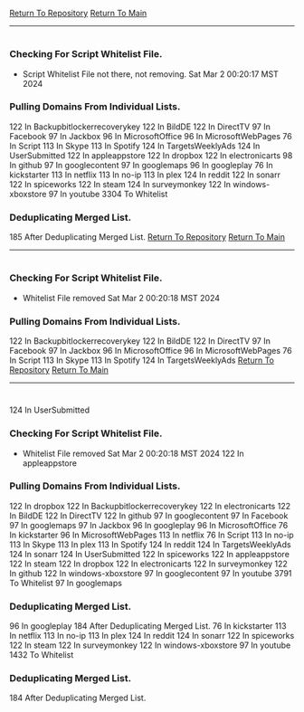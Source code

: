 [Return To Repository](https://github.com/DigitalWarrior/piholeparser/)
[Return To Main](https://github.com/DigitalWarrior/piholeparser/blob/master/RecentRunLogs/Mainlog.md)
____________________________________
# 
### Checking For Script Whitelist File.
* Script Whitelist File not there, not removing. Sat Mar  2 00:20:17 MST 2024
### Pulling Domains From Individual Lists.
122 In Backupbitlockerrecoverykey
122 In BildDE
122 In DirectTV
97 In Facebook
97 In Jackbox
96 In MicrosoftOffice
96 In MicrosoftWebPages
76 In Script
113 In Skype
113 In Spotify
124 In TargetsWeeklyAds
124 In UserSubmitted
122 In appleappstore
122 In dropbox
122 In electronicarts
98 In github
97 In googlecontent
97 In googlemaps
96 In googleplay
76 In kickstarter
113 In netflix
113 In no-ip
113 In plex
124 In reddit
122 In sonarr
122 In spiceworks
122 In steam
124 In surveymonkey
122 In windows-xboxstore
97 In youtube
3304 To Whitelist
### Deduplicating Merged List.
185 After Deduplicating Merged List.
[Return To Repository](https://github.com/DigitalWarrior/piholeparser/)
[Return To Main](https://github.com/DigitalWarrior/piholeparser/blob/master/RecentRunLogs/Mainlog.md)
____________________________________
# 
### Checking For Script Whitelist File.
* Whitelist File removed Sat Mar  2 00:20:18 MST 2024
### Pulling Domains From Individual Lists.
122 In Backupbitlockerrecoverykey
122 In BildDE
122 In DirectTV
97 In Facebook
97 In Jackbox
96 In MicrosoftOffice
96 In MicrosoftWebPages
76 In Script
113 In Skype
113 In Spotify
124 In TargetsWeeklyAds
[Return To Repository](https://github.com/DigitalWarrior/piholeparser/)
[Return To Main](https://github.com/DigitalWarrior/piholeparser/blob/master/RecentRunLogs/Mainlog.md)
____________________________________
# 
124 In UserSubmitted
### Checking For Script Whitelist File.
* Whitelist File removed Sat Mar  2 00:20:18 MST 2024
122 In appleappstore
### Pulling Domains From Individual Lists.
122 In dropbox
122 In Backupbitlockerrecoverykey
122 In electronicarts
122 In BildDE
122 In DirectTV
122 In github
97 In googlecontent
97 In Facebook
97 In googlemaps
97 In Jackbox
96 In googleplay
96 In MicrosoftOffice
76 In kickstarter
96 In MicrosoftWebPages
113 In netflix
76 In Script
113 In no-ip
113 In Skype
113 In plex
113 In Spotify
124 In reddit
124 In TargetsWeeklyAds
124 In sonarr
124 In UserSubmitted
122 In spiceworks
122 In appleappstore
122 In steam
122 In dropbox
122 In electronicarts
122 In surveymonkey
122 In github
122 In windows-xboxstore
97 In googlecontent
97 In youtube
3791 To Whitelist
97 In googlemaps
### Deduplicating Merged List.
96 In googleplay
184 After Deduplicating Merged List.
76 In kickstarter
113 In netflix
113 In no-ip
113 In plex
124 In reddit
124 In sonarr
122 In spiceworks
122 In steam
122 In surveymonkey
122 In windows-xboxstore
97 In youtube
1432 To Whitelist
### Deduplicating Merged List.
184 After Deduplicating Merged List.
